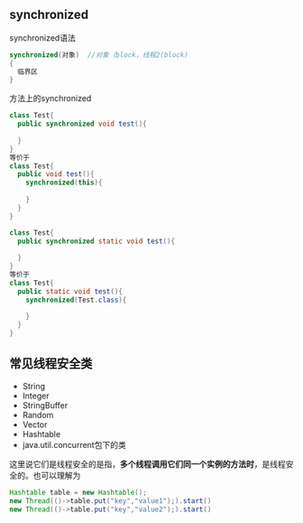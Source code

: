 ## synchronized

synchronized语法

```java
synchronized(对象)  //对象（block，线程2(block)
{
  临界区
}
```

方法上的synchronized

```java
class Test{
  public synchronized void test(){
    
  }
}
等价于
class Test{
  public void test(){
    synchronized(this){
      
    }
  }
}
```

```java
class Test{
  public synchronized static void test(){
    
  }
}
等价于
class Test{
  public static void test(){
    synchronized(Test.class){
      
    }
  }
}
```

## 常见线程安全类

* String
* Integer
* StringBuffer
* Random
* Vector
* Hashtable
* java.util.concurrent包下的类

这里说它们是线程安全的是指，**多个线程调用它们同一个实例的方法时**，是线程安全的。也可以理解为

```java
Hashtable table = new Hashtable();
new Thread(()->table.put("key","value1");).start()
new Thread(()->table.put("key","value2");).start()
```

